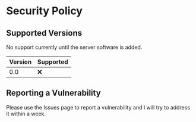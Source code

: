 # Security Policy

## Supported Versions

No support currently until the server software is added.

| Version | Supported          |
| ------- | ------------------ |
| 0.0   | :x:                |

## Reporting a Vulnerability

Please use the Issues page to report a vulnerability and I will try to address it within a week.
